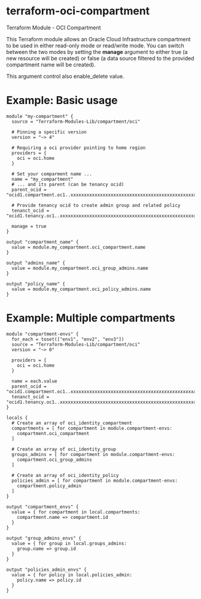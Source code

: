 # terraform-oci-compartment
Terraform Module - OCI Compartment

This Terraform module allows an Oracle Cloud Infrastructure compartment to be used in either read-only mode or read/write mode. You can switch between the two modes by setting the **manage** argument to either true (a new resource will be created) or false (a data source filtered to the provided compartment name will be created).

This argument control also enable_delete value.

# Example: Basic usage
```hcl
module "my-compartment" {
  source = "Terraform-Modules-Lib/compartment/oci"
  
  # Pinning a specific version
  version = "~> 4"
  
  # Requiring a oci provider pointing to home region
  providers = {
    oci = oci.home
  }
  
  # Set your comparment name ...
  name = "my_compartment"
  # ... and its parent (can be tenancy ocid)
  parent_ocid = "ocid1.compartment.oc1..xxxxxxxxxxxxxxxxxxxxxxxxxxxxxxxxxxxxxxxxxxxxxxxxxxxxxxxxxxxx"
  
  # Provide tenancy ocid to create admin group and related policy
  tenanct_ocid = "ocid1.tenancy.oc1..xxxxxxxxxxxxxxxxxxxxxxxxxxxxxxxxxxxxxxxxxxxxxxxxxxxxxxxxxxxx"

  manage = true
}

output "compartment_name" {
  value = module.my_compartment.oci_compartment.name
}

output "admins_name" {
  value = module.my_compartment.oci_group_admins.name
}

output "policy_name" {
  value = module.my_compartment.oci_policy_admins.name
}
```

# Example: Multiple compartments
```hcl
module "compartment-envs" {
  for_each = toset(["env1", "env2", "env3"])
  source = "Terraform-Modules-Lib/compartment/oci"
  version = "~> 0"
  
  providers = {
    oci = oci.home
  }

  name = each.value
  parent_ocid = "ocid1.compartment.oc1..xxxxxxxxxxxxxxxxxxxxxxxxxxxxxxxxxxxxxxxxxxxxxxxxxxxxxxxxxxxx"
  tenanct_ocid = "ocid1.tenancy.oc1..xxxxxxxxxxxxxxxxxxxxxxxxxxxxxxxxxxxxxxxxxxxxxxxxxxxxxxxxxxxx"
}

locals {
  # Create an array of oci_identity_compartment
  compartments = [ for compartment in module.compartment-envs:
    compartment.oci_compartment
  ]
  
  # Create an array of oci_identity_group
  groups_admins = [ for compartment in module.compartment-envs:
    compartment.oci_group_admins
  ]
  
  # Create an array of oci_identity_policy 
  policies_admin = [ for compartment in module.compartment-envs:
    compartment.policy_admin
  ]
}

output "compartment_envs" {
  value = { for compartment in local.compartments:
    compartment.name => compartment.id
  }
}

output "group_admins_envs" {
  value = { for group in local.groups_admins:
    group.name => group.id
  }
}

output "policies_admin_envs" {
  value = { for policy in local.policies_admin:
    policy.name => policy.id
  }
}
```
